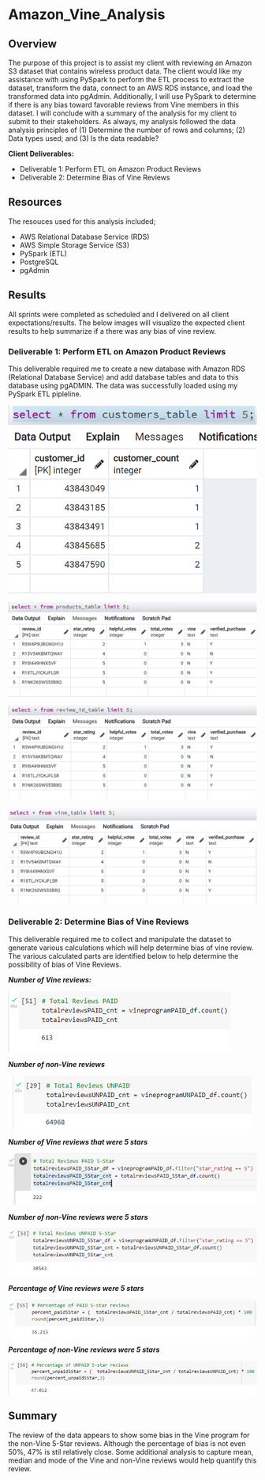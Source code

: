 # Amazon_Vine_Analysis

## Overview 
The purpose of this project is to assist my client with reviewing an Amazon S3 dataset that contains wireless product data.  The client would like my assistance with
using PySpark to perform the ETL process to extract the dataset, transform the data, connect to an AWS RDS instance, and load the transformed data into pgAdmin.  Additionally, I will use PySpark to determine if there is any bias toward favorable reviews from Vine members in this dataset.  I will conclude with a summary of the analysis for my client to submit to their stakeholders.  As always, my analysis followed the data analysis principles of (1) Determine the number of rows and columns; (2) Data types used; and (3) Is the data readable?

__Client Deliverables:__
- Deliverable 1: Perform ETL on Amazon Product Reviews
- Deliverable 2: Determine Bias of Vine Reviews


## Resources
The resouces used for this analysis included;
- AWS Relational Database Service (RDS)
- AWS Simple Storage Service (S3)
- PySpark (ETL)
- PostgreSQL
- pgAdmin


## Results
All sprints were completed as scheduled and I delivered on all client expectations/results. The below images will visualize the expected client results to help summarize if a there was any bias of vine review.

### Deliverable 1: Perform ETL on Amazon Product Reviews

This deliverable required me to create a new database with Amazon RDS (Relational Database Service) and add database tables and data to this database using pgADMIN.  The data was successfully loaded using my PySpark ETL pipleline.

![](https://github.com/SheaButta/Amazon_Vine_Analysis/blob/main/Images/customer.PNG)

![](https://github.com/SheaButta/Amazon_Vine_Analysis/blob/main/Images/products.PNG)

![](https://github.com/SheaButta/Amazon_Vine_Analysis/blob/main/Images/review_id_table.PNG)

![](https://github.com/SheaButta/Amazon_Vine_Analysis/blob/main/Images/vine_table.PNG)


### Deliverable 2:  Determine Bias of Vine Reviews

This deliverable required me to collect and manipulate the dataset to generate various calculations which will help determine bias of vine review.  The various calculated parts are identified below to help determine the possibility of bias of Vine Reviews.

  _**Number of Vine reviews:**_
  
  ![](https://github.com/SheaButta/Amazon_Vine_Analysis/blob/main/Images/TOTAL_PAID.PNG)


   _**Number of non-Vine reviews**_
   
   ![](https://github.com/SheaButta/Amazon_Vine_Analysis/blob/main/Images/TOTAL_UNPAID.PNG)
   
   
   _**Number of Vine reviews that were 5 stars**_
   
   ![](https://github.com/SheaButta/Amazon_Vine_Analysis/blob/main/Images/TOTAL_PAID_5STAR.PNG)
   
   
   _**Number of non-Vine reviews were 5 stars**_
   
   ![](https://github.com/SheaButta/Amazon_Vine_Analysis/blob/main/Images/TOTAL_UNPAID_5STAR.PNG)
   
   
   _**Percentage of Vine reviews were 5 stars**_
   
   ![](https://github.com/SheaButta/Amazon_Vine_Analysis/blob/main/Images/Percent_PAID_5Star.PNG)
   
   
   _**Percentage of non-Vine reviews were 5 stars**_
   
   ![](https://github.com/SheaButta/Amazon_Vine_Analysis/blob/main/Images/Percent_UNPAID_5Star.PNG)
   
   
## Summary
The review of the data appears to show some bias in the Vine program for the non-Vine 5-Star reviews.  Although the percentage of bias is not even 50%, 47% is stil relatively close.  Some additional analysis to capture mean, median and mode of the Vine and non-Vine reviews would help quantify this review.









